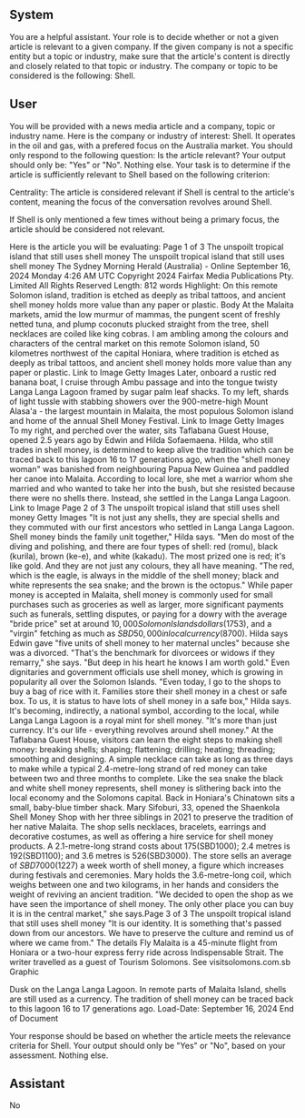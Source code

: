## System

You are a helpful assistant. Your role is to decide whether or not a given article is relevant to a given company. If the given company is not a specific entity but a topic or industry, make sure that the article's content is directly and closely related to that topic or industry. The company or topic to be considered is the following: Shell.

## User


You will be provided with a news media article and a company, topic or industry name. Here is the company or industry of interest: Shell. It operates in the oil and gas, with a prefered focus on the Australia market. You should only respond to the following question: Is the article relevant? Your output should only be: "Yes" or "No". Nothing else. Your task is to determine if the article is sufficiently relevant to Shell based on the following criterion:

Centrality: The article is considered relevant if Shell is central to the article's content, meaning the focus of the conversation revolves around Shell.

If Shell is only mentioned a few times without being a primary focus, the article should be considered not relevant.

Here is the article you will be evaluating: Page 1 of 3
The unspoilt tropical island that still uses shell money
The unspoilt tropical island that still uses shell money
The Sydney Morning Herald (Australia) - Online
September 16, 2024 Monday 4:26 AM UTC
Copyright 2024 Fairfax Media Publications Pty. Limited All Rights Reserved
Length: 812 words
Highlight: On this remote Solomon island, tradition is etched as deeply as tribal tattoos, and ancient shell money 
holds more value than any paper or plastic.
Body
At the Malaita markets, amid the low murmur of mammas, the pungent scent of freshly netted tuna, and plump 
coconuts plucked straight from the tree, shell necklaces are coiled like king cobras.
I am ambling among the colours and characters of the central market on this remote Solomon island, 50 kilometres 
northwest of the capital Honiara, where tradition is etched as deeply as tribal tattoos, and ancient shell money 
holds more value than any paper or plastic.
Link to Image
Getty Images
Later, onboard a rustic red banana boat, I cruise through Ambu passage and into the tongue twisty Langa Langa 
Lagoon framed by sugar palm leaf shacks.
To my left, shards of light tussle with stabbing showers over the 900-metre-high Mount Alasa'a - the largest 
mountain in Malaita, the most populous Solomon island and home of the annual Shell Money Festival.
Link to Image
Getty Images
To my right, and perched over the water, sits Taflabana Guest House, opened 2.5 years ago by Edwin and Hilda 
Sofaemaena.
Hilda, who still trades in shell money, is determined to keep alive the tradition which can be traced back to this 
lagoon 16 to 17 generations ago, when the "shell money woman" was banished from neighbouring Papua New 
Guinea and paddled her canoe into Malaita.
According to local lore, she met a warrior whom she married and who wanted to take her into the bush, but she 
resisted because there were no shells there. Instead, she settled in the Langa Langa Lagoon.
Link to Image
Page 2 of 3
The unspoilt tropical island that still uses shell money
Getty Images
"It is not just any shells, they are special shells and they commuted with our first ancestors who settled in Langa 
Langa Lagoon. Shell money binds the family unit together," Hilda says.
"Men do most of the diving and polishing, and there are four types of shell: red (romu), black (kurila), brown (ke-e), 
and white (kakadu). The most prized one is red; it's like gold. And they are not just any colours, they all have 
meaning.
"The red, which is the eagle, is always in the middle of the shell money; black and white represents the sea snake; 
and the brown is the octopus."
While paper money is accepted in Malaita, shell money is commonly used for small purchases such as groceries 
as well as larger, more significant payments such as funerals, settling disputes, or paying for a dowry with the 
average "bride price" set at around $10,000 Solomon Islands dollars ($1753), and a "virgin" fetching as much as 
$SBD50,000 in local currency ($8700).
Hilda says Edwin gave "five units of shell money to her maternal uncles" because she was a divorced.
"That's the benchmark for divorcees or widows if they remarry," she says. "But deep in his heart he knows I am 
worth gold."
Even dignitaries and government officials use shell money, which is growing in popularity all over the Solomon 
Islands.
"Even today, I go to the shops to buy a bag of rice with it. Families store their shell money in a chest or safe box. 
To us, it is status to have lots of shell money in a safe box," Hilda says.
It's becoming, indirectly, a national symbol, according to the local, while Langa Langa Lagoon is a royal mint for 
shell money.
"It's more than just currency. It's our life - everything revolves around shell money."
At the Taflabana Guest House, visitors can learn the eight steps to making shell money: breaking shells; shaping; 
flattening; drilling; heating; threading; smoothing and designing.
A simple necklace can take as long as three days to make while a typical 2.4-metre-long strand of red money can 
take between two and three months to complete.
Like the sea snake the black and white shell money represents, shell money is slithering back into the local 
economy and the Solomons capital.
Back in Honiara's Chinatown sits a small, baby-blue timber shack. Mary Sifoburi, 33, opened the Shaenkola Shell 
Money Shop with her three siblings in 2021 to preserve the tradition of her native Malaita.
The shop sells necklaces, bracelets, earrings and decorative costumes, as well as offering a hire service for shell 
money products. A 2.1-metre-long strand costs about $175 ($SBD1000); 2.4 metres is $192 ($SBD1100); and 3.6 
metres is $526 ($SBD3000).
The store sells an average of $SBD7000 ($1227) a week worth of shell money, a figure which increases during 
festivals and ceremonies.
Mary holds the 3.6-metre-long coil, which weighs between one and two kilograms, in her hands and considers the 
weight of reviving an ancient tradition.
"We decided to open the shop as we have seen the importance of shell money. The only other place you can buy it 
is in the central market," she says.Page 3 of 3
The unspoilt tropical island that still uses shell money
"It is our identity. It is something that's passed down from our ancestors. We have to preserve the culture and 
remind us of where we came from."
The details
Fly
Malaita is a 45-minute flight from Honiara or a two-hour express ferry ride across Indispensable Strait.
The writer travelled as a guest of Tourism Solomons. See visitsolomons.com.sb
Graphic
 
Dusk on the Langa Langa Lagoon.
In remote parts of Malaita Island, shells are still used as a currency. 
The tradition of shell money can be traced back to this lagoon 16 to 17 generations ago.
Load-Date: September 16, 2024
End of Document

Your response should be based on whether the article meets the relevance criteria for Shell.
Your output should only be "Yes" or "No", based on your assessment. Nothing else.
            

## Assistant

No

